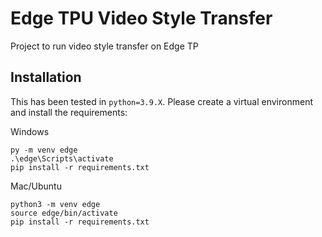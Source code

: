 # Edge TPU Video Style Transfer
Project to run video style transfer on Edge TP


## Installation

This has been tested in `python=3.9.X`. Please create a virtual environment and install the requirements: 

Windows
```
py -m venv edge
.\edge\Scripts\activate
pip install -r requirements.txt
```

Mac/Ubuntu
```
python3 -m venv edge
source edge/bin/activate
pip install -r requirements.txt
```